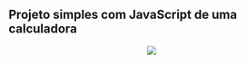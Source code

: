 ## Projeto simples com JavaScript de uma calculadora
<div align="center">
  <img src="https://user-images.githubusercontent.com/25671369/165216838-30ec7146-4cd9-4a0f-ab6c-d9625a71fc4e.gif"/>
<div>